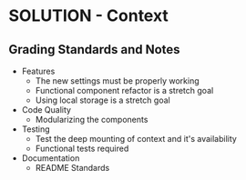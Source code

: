 # SOLUTION - Context

## Grading Standards and Notes

- Features
  - The new settings must be properly working
  - Functional component refactor is a stretch goal
  - Using local storage is a stretch goal
- Code Quality
  - Modularizing the components
- Testing
  - Test the deep mounting of context and it's availability
  - Functional tests required
- Documentation
  - README Standards
